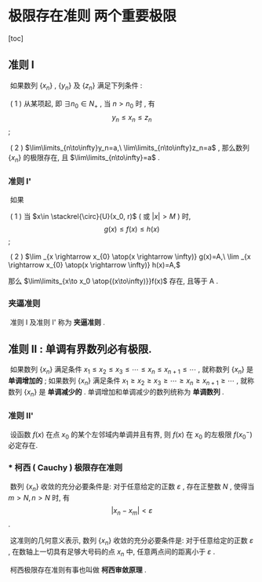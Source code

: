 # 极限存在准则 两个重要极限



[toc]



## 准则 I 

​	如果数列 $\{x_n\}$ ,  $\{y_n\}$  及  $\{z_n\}$ 满足下列条件 : 

​	( 1 ) 从某项起, 即 $\exists n_0 \in N_+$ , 当 $n>n_0$ 时 , 有 $$y_n\leq x_n\leq z_n$$ ;

​	( 2 )  $\lim\limits_{n\to\infty}y_n=a,\ \lim\limits_{n\to\infty}z_n=a$ , 那么数列 $\{x_n\}$ 的极限存在, 且 $\lim\limits_{n\to\infty}=a$ . 

### 准则 I'

​	如果

​	( 1 )  当 $x\in \stackrel{\circ}{U}(x_0, r)$ ( 或  $|x|>M$ ) 时,  $$g(x)\leq f(x) \leq h(x)$$ ; 

​	( 2 )  $\lim _{x \rightarrow x_{0} \atop(x \rightarrow \infty)} g(x)=A,\ \lim _{x \rightarrow x_{0} \atop(x \rightarrow \infty)} h(x)=A,$

那么 $\lim\limits_{x\to x_0 \atop{(x\to\infty)}}f(x)$ 存在, 且等于 A .

### 夹逼准则

​	准则 I 及准则 I' 称为 **夹逼准则** .



## 准则 II : 单调有界数列必有极限.

​	如果数列 $\{x_n\}$ 满足条件 $x_1\leq x_2 \leq x_3 \leq \cdots \leq x_n \leq x_{n+1} \leq \cdots$ , 就称数列 $\{x_n\}$ 是 **单调增加的** ; 如果数列 $\{x_n\}$ 满足条件 $x_1\geq x_2 \geq x_3 \geq \cdots \geq x_n \geq x_{n+1} \geq \cdots$ , 就称数列 $\{x_n\}$ 是 **单调减少的** . 单调增加和单调减少的数列统称为 **单调数列** .

### 准则 II' 

​	设函数 $f(x)$ 在点 $x_0$ 的某个左邻域内单调并且有界, 则 $f(x)$ 在 $x_0$ 的左极限 $f(x_0^-)$ 必定存在.

### * 柯西 ( Cauchy ) 极限存在准则

​	数列 $\{x_n\}$ 收敛的充分必要条件是: 对于任意给定的正数 $\varepsilon$ , 存在正整数 $N$ , 使得当 $m>N, n>N$ 时, 有 $$|x_n-x_m|<\varepsilon$$ . 

​	这准则的几何意义表示, 数列 $\{x_n\}$ 收敛的充分必要条件是: 对于任意给定的正数 $\varepsilon$ , 在数轴上一切具有足够大号码的点 $x_n$ 中, 任意两点间的距离小于 $\varepsilon$ .

​	柯西极限存在准则有事也叫做 **柯西审敛原理** .

